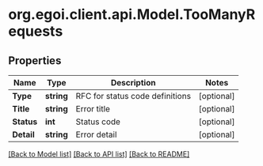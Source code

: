 
# org.egoi.client.api.Model.TooManyRequests

## Properties

Name | Type | Description | Notes
------------ | ------------- | ------------- | -------------
**Type** | **string** | RFC for status code definitions | [optional] 
**Title** | **string** | Error title | [optional] 
**Status** | **int** | Status code | [optional] 
**Detail** | **string** | Error detail | [optional] 

[[Back to Model list]](../README.md#documentation-for-models)
[[Back to API list]](../README.md#documentation-for-api-endpoints)
[[Back to README]](../README.md)

